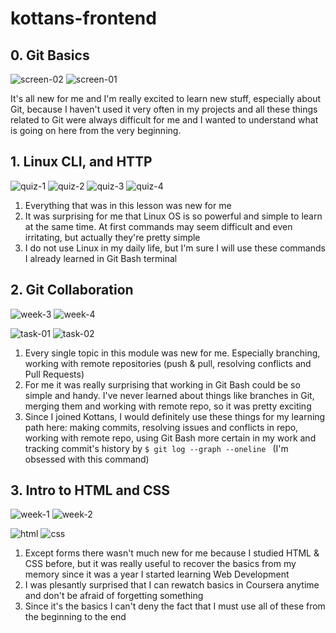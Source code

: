 # kottans-frontend

## 0. Git Basics

![screen-02](screenshots/git_introduction.jpg)
![screen-01](screenshots/git_pushAndPull.jpg)

It's all new for me and I'm really excited to learn new stuff, especially about Git, because I haven't used it very often in my projects and all these things related to Git were always difficult for me and I wanted to understand what is going on here from the very beginning.

## 1. Linux CLI, and HTTP

![quiz-1](task_linux_cli/quiz-1.jpg)
![quiz-2](task_linux_cli/quiz-2.jpg)
![quiz-3](task_linux_cli/quiz-3.jpg)
![quiz-4](task_linux_cli/quiz-4.jpg)

1. Everything that was in this lesson was new for me
2. It was surprising for me that Linux OS is so powerful and simple to learn at the same time. At first commands may seem difficult and even irritating, but actually they're pretty simple
3. I do not use Linux in my daily life, but I'm sure I will use these commands I already learned in Git Bash terminal

## 2. Git Collaboration

![week-3](task_git_collaboration/week-3.jpg)
![week-4](task_git_collaboration/week-4.jpg)

![task-01](task_git_collaboration/learnGtiBranching-1.jpg)
![task-02](task_git_collaboration/learnGitBranching-2.jpg)

1. Every single topic in this module was new for me. Especially branching, working with remote repositories (push & pull, resolving conflicts and Pull Requests)
2. For me it was really surprising that working in Git Bash could be so simple and handy. I've never learned about things like branches in Git, merging them and working with remote repo, so it was pretty exciting
3. Since I joined Kottans, I would definitely use these things for my learning path here: making commits, resolving issues and conflicts in repo, working with remote repo, using Git Bash more certain in my work and tracking commit's history by ```$ git log --graph --oneline ``` (I'm obsessed with this command)

## 3. Intro to HTML and CSS

![week-1](task_html_css_intro/week-1.jpg)
![week-2](task_html_css_intro/week-2.jpg)

![html](task_html_css_intro/html-0.jpg)
![css](task_html_css_intro/css-0.jpg)

1. Except forms there wasn't much new for me because I studied HTML & CSS before, but it was really useful to recover the basics from my memory since it was a year I started learning Web Development
2. I was plesantly surprised that I can rewatch basics in Coursera anytime and don't be afraid of forgetting something
3. Since it's the basics I can't deny the fact that I must use all of these from the beginning to the end

 